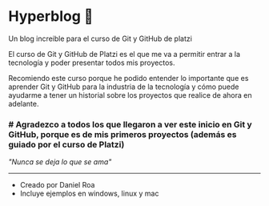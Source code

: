 # Hyperblog 🥇
Un blog increible para el curso de Git y GitHub de platzi

El curso de Git y GitHub de Platzi es el que me va a permitir entrar a la tecnología y poder presentar todos mis proyectos.

Recomiendo este curso porque he podido entender lo importante que es aprender Git y GitHub para la industria de la tecnología y cómo puede ayudarme a tener un historial sobre los proyectos que realice de ahora en adelante.

### # Agradezco a todos los que llegaron a ver este inicio en Git y GitHub, porque es de mis primeros proyectos (además es guiado por el curso de Platzi)

*"Nunca se deja lo que se ama"*

------------

* Creado por Daniel Roa 
* Incluye ejemplos en windows, linux y mac 